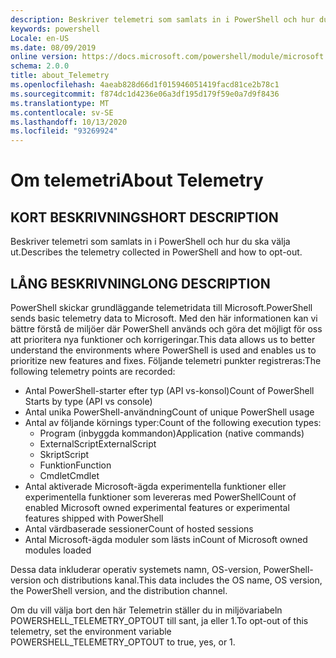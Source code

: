 ```yaml
---
description: Beskriver telemetri som samlats in i PowerShell och hur du ska välja ut.
keywords: powershell
Locale: en-US
ms.date: 08/09/2019
online version: https://docs.microsoft.com/powershell/module/microsoft.powershell.core/about/about_telemetry?view=powershell-7&WT.mc_id=ps-gethelp
schema: 2.0.0
title: about_Telemetry
ms.openlocfilehash: 4aeab828d66d1f015946051419facd81ce2b78c1
ms.sourcegitcommit: f874dc1d4236e06a3df195d179f59e0a7d9f8436
ms.translationtype: MT
ms.contentlocale: sv-SE
ms.lasthandoff: 10/13/2020
ms.locfileid: "93269924"
---
```

# <a name="about-telemetry"></a><span data-ttu-id="6f086-104">Om telemetri</span><span class="sxs-lookup"><span data-stu-id="6f086-104">About Telemetry</span></span>

## <a name="short-description"></a><span data-ttu-id="6f086-105">KORT BESKRIVNING</span><span class="sxs-lookup"><span data-stu-id="6f086-105">SHORT DESCRIPTION</span></span>

<span data-ttu-id="6f086-106">Beskriver telemetri som samlats in i PowerShell och hur du ska välja ut.</span><span class="sxs-lookup"><span data-stu-id="6f086-106">Describes the telemetry collected in PowerShell and how to opt-out.</span></span>

## <a name="long-description"></a><span data-ttu-id="6f086-107">LÅNG BESKRIVNING</span><span class="sxs-lookup"><span data-stu-id="6f086-107">LONG DESCRIPTION</span></span>

<span data-ttu-id="6f086-108">PowerShell skickar grundläggande telemetridata till Microsoft.</span><span class="sxs-lookup"><span data-stu-id="6f086-108">PowerShell sends basic telemetry data to Microsoft.</span></span>
<span data-ttu-id="6f086-109">Med den här informationen kan vi bättre förstå de miljöer där PowerShell används och göra det möjligt för oss att prioritera nya funktioner och korrigeringar.</span><span class="sxs-lookup"><span data-stu-id="6f086-109">This data allows us to better understand the environments where PowerShell is used and enables us to prioritize new features and fixes.</span></span>
<span data-ttu-id="6f086-110">Följande telemetri punkter registreras:</span><span class="sxs-lookup"><span data-stu-id="6f086-110">The following telemetry points are recorded:</span></span>

- <span data-ttu-id="6f086-111">Antal PowerShell-starter efter typ (API vs-konsol)</span><span class="sxs-lookup"><span data-stu-id="6f086-111">Count of PowerShell Starts by type (API vs console)</span></span>
- <span data-ttu-id="6f086-112">Antal unika PowerShell-användning</span><span class="sxs-lookup"><span data-stu-id="6f086-112">Count of unique PowerShell usage</span></span>
- <span data-ttu-id="6f086-113">Antal av följande körnings typer:</span><span class="sxs-lookup"><span data-stu-id="6f086-113">Count of the following execution types:</span></span>
  - <span data-ttu-id="6f086-114">Program (inbyggda kommandon)</span><span class="sxs-lookup"><span data-stu-id="6f086-114">Application (native commands)</span></span>
  - <span data-ttu-id="6f086-115">ExternalScript</span><span class="sxs-lookup"><span data-stu-id="6f086-115">ExternalScript</span></span>
  - <span data-ttu-id="6f086-116">Skript</span><span class="sxs-lookup"><span data-stu-id="6f086-116">Script</span></span>
  - <span data-ttu-id="6f086-117">Funktion</span><span class="sxs-lookup"><span data-stu-id="6f086-117">Function</span></span>
  - <span data-ttu-id="6f086-118">Cmdlet</span><span class="sxs-lookup"><span data-stu-id="6f086-118">Cmdlet</span></span>
- <span data-ttu-id="6f086-119">Antal aktiverade Microsoft-ägda experimentella funktioner eller experimentella funktioner som levereras med PowerShell</span><span class="sxs-lookup"><span data-stu-id="6f086-119">Count of enabled Microsoft owned experimental features or experimental features shipped with PowerShell</span></span>
- <span data-ttu-id="6f086-120">Antal värdbaserade sessioner</span><span class="sxs-lookup"><span data-stu-id="6f086-120">Count of hosted sessions</span></span>
- <span data-ttu-id="6f086-121">Antal Microsoft-ägda moduler som lästs in</span><span class="sxs-lookup"><span data-stu-id="6f086-121">Count of Microsoft owned modules loaded</span></span>

<span data-ttu-id="6f086-122">Dessa data inkluderar operativ systemets namn, OS-version, PowerShell-version och distributions kanal.</span><span class="sxs-lookup"><span data-stu-id="6f086-122">This data includes the OS name, OS version, the PowerShell version, and the distribution channel.</span></span>

<span data-ttu-id="6f086-123">Om du vill välja bort den här Telemetrin ställer du in miljövariabeln POWERSHELL_TELEMETRY_OPTOUT till sant, ja eller 1.</span><span class="sxs-lookup"><span data-stu-id="6f086-123">To opt-out of this telemetry, set the environment variable POWERSHELL_TELEMETRY_OPTOUT to true, yes, or 1.</span></span>
